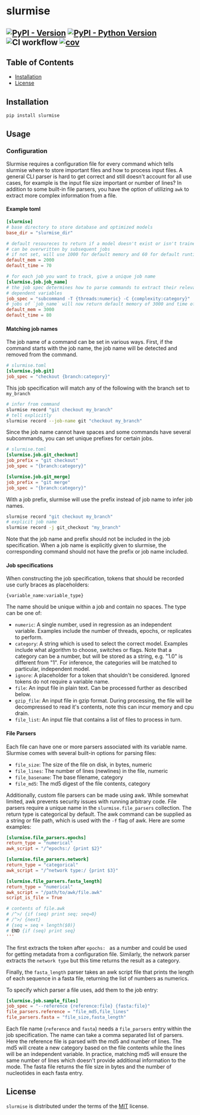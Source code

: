 # slurmise

[![PyPI - Version](https://img.shields.io/pypi/v/slurmise.svg)](https://pypi.org/project/slurmise)
[![PyPI - Python Version](https://img.shields.io/pypi/pyversions/slurmise.svg)](https://pypi.org/project/slurmise)
![CI workflow](https://github.com/princetonuniversity/slurmise/actions/workflows/test.yaml/badge.svg)
[![cov](https://princetonuniversity.github.io/slurmise/badges/coverage.svg)](https://github.com/princetonuniversity/slurmise/actions)
-----

## Table of Contents

- [Installation](#installation)
- [License](#license)

## Installation

```console
pip install slurmise
```

## Usage

### Configuration

Slurmise requires a configuration file for every command which tells slurmise
where to store important files and how to process input files.  A general CLI
parser is hard to get correct and still doesn't account for all use cases, for
example is the input file size important or number of lines?  In addition to
some built-in file parsers, you have the option of utilizing `awk` to extract
more complex information from a file.

#### Example toml
```toml
[slurmise]
# base directory to store database and optimized models
base_dir = "slurmise_dir"

# default resoureces to return if a model doesn't exist or isn't trained
# can be overwritten by subsequent jobs
# if not set, will use 1000 for default memory and 60 for default runtime
default_mem = 2000
default_time = 70

# for each job you want to track, give a unique job name
[slurmise.job.job_name]
# the job spec determines how to parse commands to extract their relevant,
# dependent variables
job_spec = "subcommand -T {threads:numeric} -C {complexity:category}"
# jobs of `job_name` will now return default memory of 3000 and time of 80
default_mem = 3000
default_time = 80
```

#### Matching job names
The job name of a command can be set in various ways.  First, if the command
starts with the job name, the job name will be detected and removed from the command.
```toml
# slurmise.toml
[slurmise.job.git]
job_spec = "checkout {branch:category}"
```
This job specification will match any of the following with the branch set to `my_branch`
```bash
# infer from command
slurmise record "git checkout my_branch"
# tell explicitly
slurmise record --job-name git "checkout my_branch"
```

Since the job name cannot have spaces and some commands have several subcommands,
you can set unique prefixes for certain jobs.
```toml
# slurmise.toml
[slurmise.job.git_checkout]
job_prefix = "git checkout"
job_spec = "{branch:category}"

[slurmise.job.git_merge]
job_prefix = "git merge"
job_spec = "{branch:category}"
```
With a job prefix, slurmise will use the prefix instead of job name to infer
job names.
```bash
slurmise record "git checkout my_branch"
# explicit job name
slurmise record -j git_checkout "my_branch"
```
Note that the job name and prefix should not be included in the job specification.
When a job name is explicitly given to slurmise, the corresponding command should
not have the prefix or job name included.

#### Job specifications
When constructing the job specification, tokens that should be recorded use
curly braces as placeholders:
```
{variable_name:variable_type}
```
The name should be unique within a job and contain no spaces.  The type can be
one of:
- `numeric`: A single number, used in regression as an independent variable.
Examples include the number of threads, epochs, or replicates to perform.
- `category`: A string which is used to select the correct model.  Examples include
what algorithm to choose, switches or flags.  Note that a category can be a number,
but will be stored as a string, e.g. "1.0" is different from "1".  For inference,
the categories will be matched to particular, independent model.
- `ignore`: A placeholder for a token that shouldn't be considered.  Ignored tokens
do not require a variable name.
- `file`: An input file in plain text.  Can be processed further as described below.
- `gzip_file`: An input file in gzip format.  During processing, the file will
be decompressed to read it's contents, note this can incur memory and cpu drain.
- `file_list`: An input file that contains a list of files to process in turn.

#### File Parsers
Each file can have one or more parsers associated with its variable name.
Slurmise comes with several built-in options for parsing files:
- `file_size`: The size of the file on disk, in bytes, numeric
- `file_lines`: The number of lines (newlines)  in the file, numeric
- `file_basename`: The base filename, category
- `file_md5`: The md5 digest of the file contents, category

Additionally, custom file parsers can be made using awk.  While somewhat limited,
awk prevents security issues with running arbitrary code.  File parsers require
a unique name in the `slurmise.file_parsers` collection.  The return type is
categorical by default.  The awk command can be supplied as a string or file path,
which is used with the `-f` flag of awk.  Here are some examples:
```toml
[slurmise.file_parsers.epochs]
return_type = "numerical"
awk_script = "/^epochs:/ {print $2}"

[slurmise.file_parsers.network]
return_type = "categorical"
awk_script = "/^network type:/ {print $3}"

[slurmise.file_parsers.fasta_length]
return_type = "numerical"
awk_script = "/path/to/awk/file.awk"
script_is_file = True

# contents of file.awk
# /^>/ {if (seq) print seq; seq=0} 
# /^>/ {next} 
# {seq = seq + length($0)} 
# END {if (seq) print seq}
'''
```
The first extracts the token after `epochs: ` as a number and could be used for
getting metadata from a configuration file.  Similarly, the network parser
extracts the `network type` but this time returns the result as a category.

Finally, the `fasta_length` parser takes an awk script file that prints the
length of each sequence in a fasta file, returning the list of numbers as numerics.

To specify which parser a file uses, add them to the job entry:
```toml
[slurmise.job.sample_files]
job_spec = "--reference {reference:file} {fasta:file}"
file_parsers.reference = "file_md5,file_lines"
file_parsers.fasta = "file_size,fasta_length"
```
Each file name (`reference` and `fasta`) needs a `file_parsers` entry within the job
specification.  The name can take a comma separated list of parsers.  Here the
reference file is parsed with the md5 and number of lines.  The md5 will create a new
category based on the file contents while the lines will be an independent variable.
In practice, matching md5 will ensure the same number of lines which doesn't provide
additional information to the mode.  The fasta file returns the file size in bytes
and the number of nucleotides in each fasta entry.


## License

`slurmise` is distributed under the terms of the [MIT](https://spdx.org/licenses/MIT.html) license.
